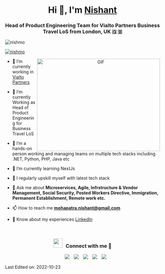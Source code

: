 <h1 align="center">Hi 👋, I'm <a href="https://nishmo.github.io/" target="blank">
Nishant</a></h1>
<h3 align="center">Head of Product Engineering Team for Vialto Partners Business Travel LoS from London, UK &#127468; &#127463;</h3>

<p align="left"> <img src="https://komarev.com/ghpvc/?username=nishmo&label=Profile%20views&color=0e75b6&style=flat" alt="nishmo" /> </p>

<p align="left"> <a href="https://twitter.com/nishantm" target="blank"><img src="https://img.shields.io/twitter/follow/nishantm?logo=twitter&style=for-the-badge" alt="nishmo" /></a> </p>

<a target="_blank" align="center">
  <img align="right" top="500" height="300" width="400" alt="GIF" src="https://media.giphy.com/media/SWoSkN6DxTszqIKEqv/giphy.gif">
</a>

- 🔭 I’m currently working in <a href="https://vialtopartners.com/" target="blank">Vialto Partners</a>

- 🌱 I’m currently Working as Head of Product Engineering for Business Travel LoS

- 🤝 I’m a hands-on person working and managing teams on multiple tech stacks including .NET, Python, PHP, Java etc

- 🌱 I’m currently learning NextJs

- 📝 I regularly upskill myself with latest tech stack

- 💬 Ask me about **Microservices, Agile, Infrstructure & Vendor Management, Social Security, Posted Workers Directive, Immigration, Permanent Establishment, Remote work etc.**

- 📫 How to reach me **mohapatra.nishant@gmail.com**

- 📄 Know about my experiences <a href="https://www.linkedin.com/in/nishantmohapatra/" target="blank">LinkedIn</a>
<br/>
<h3 align="center" > <img src="https://media.giphy.com/media/iY8CRBdQXODJSCERIr/giphy.gif" width="30" height="30" style="margin-right: 10px;">Connect with me 🤝 </h3>

<p align="center">

 <div align="center"  class="icons-social" style="margin-left: 10px;">
        <a style="margin-left: 10px;"  target="_blank" href="https://www.linkedin.com/in/nishantmohapatra/">
			<img src="https://img.icons8.com/doodle/40/000000/linkedin--v2.png"></a>
        <a style="margin-left: 10px;" target="_blank" href="https://github.com/nishmo">
		<img src="https://img.icons8.com/doodle/40/000000/github--v1.png"></a>
		<a style="margin-left: 10px;" target="_blank" href="https://www.instagram.com/nishantm0/">
			<img src="https://img.icons8.com/doodle/40/000000/instagram-new--v2.png"></a>
		<a style="margin-left: 10px;" target="_blank" href="https://twitter.com/nishantm">
			<img src="https://img.icons8.com/doodle/1x/twitter-squared--v2.png" ></a>
		<a style="margin-left: 10px;" target="_blank" href="https://www.youtube.com/channel/UCqSk9DiJLU95XU7EBhGHg-w">
				<img src="https://img.icons8.com/doodle/1x/youtube--v2.png" ></a>
      </div>

</p>

Last Edited on: 2022-10-23
